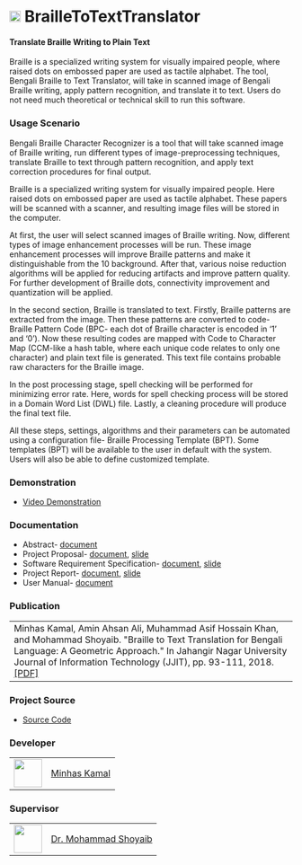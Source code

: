 <h1> <img src="https://cloud.githubusercontent.com/assets/5456665/21795219/b66ae1c2-d72a-11e6-9c12-fb53adfa54c4.png" width="20" height=auto /> BrailleToTextTranslator </h1>

#### Translate Braille Writing to Plain Text

Braille is a specialized writing system for visually impaired people, where raised dots on embossed paper are used as tactile alphabet. The tool, Bengali Braille to Text Translator, will take in scanned image of Bengali Braille writing, apply pattern recognition, and translate it to text. Users do not need much theoretical or technical skill to run this software.

### Usage Scenario
Bengali Braille Character Recognizer is a tool that will take scanned image of Braille writing, run different types of image-preprocessing techniques, translate Braille to text through pattern recognition, and apply text correction procedures for final output.

Braille is a specialized writing system for visually impaired people. Here raised dots on embossed paper are used as tactile alphabet. These papers will be scanned with a scanner, and resulting image files will be stored in the computer.

At first, the user will select scanned images of Braille writing. Now, different types of image enhancement processes will be run. These image enhancement processes will improve Braille patterns and make it distinguishable from the 10 background. After that, various noise reduction algorithms will be applied for reducing artifacts and improve pattern quality. For further development of Braille dots, connectivity improvement and quantization will be applied.

In the second section, Braille is translated to text. Firstly, Braille patterns are extracted from the image. Then these patterns are converted to code- Braille Pattern Code (BPC- each dot of Braille character is encoded in ‘1’ and ‘0’). Now these resulting codes are mapped with Code to Character Map (CCM-like a hash table, where each unique code relates to only one character) and plain text file is generated. This text file contains probable raw characters for the Braille image. 

In the post processing stage, spell checking will be performed for minimizing error rate. Here, words for spell checking process will be stored in a Domain Word List (DWL) file. Lastly, a cleaning procedure will produce the final text file.

All these steps, settings, algorithms and their parameters can be automated using a configuration file- Braille Processing Template (BPT). Some templates (BPT) will be available to the user in default with the system. Users will also be able to define customized template.

### Demonstration
- [Video Demonstration](https://drive.google.com/open?id=0B54vrHge-bxdM3h2MmtRN3lYNHM)

### Documentation
- Abstract- [document](https://www.slideshare.net/100005232690054/abstract-bengali-braille-to-text-translator)
- Project Proposal- [document](https://www.slideshare.net/100005232690054/project-proposal-bengali-braille-to-text-translation), [slide](https://www.slideshare.net/100005232690054/software-project-proposal-bengali-braille-to-text-translation)
- Software Requirement Specification- [document](https://www.slideshare.net/100005232690054/software-requirements-specification-on-bengali-braille-to-text-translator), [slide](https://drive.google.com/open?id=0B54vrHge-bxdbEVMWDhEa3NLTHM)
- Project Report- [document](https://www.slideshare.net/100005232690054/project-report-bengali-braille-to-text-translator), [slide](https://drive.google.com/open?id=0B54vrHge-bxdU2ZEYW9IODcxbG8)
- User Manual- [document](https://drive.google.com/open?id=0B54vrHge-bxdT2pjdGdQNG5yWWc)

### Publication

<table>
<tr><td>Minhas Kamal, Amin Ahsan Ali, Muhammad Asif Hossain Khan, and Mohammad Shoyaib. "Braille to Text Translation for Bengali Language: A Geometric Approach." In Jahangir Nagar University Journal of Information Technology (JJIT), pp. 93-111, 2018. <a href="https://arxiv.org/abs/2012.01494">[PDF]</a> </td></tr>
</table>

### Project Source
- [Source Code](https://bitbucket.org/MinhasKamal/brailletotexttranslator)

### Developer

<table>
<tr> <td><img src="https://avatars0.githubusercontent.com/u/5456665?v=3&s=460" height="50" width=auto /></td> <td><a href="https://minhaskamal.github.io">Minhas Kamal</a></td> </tr>
</table>

### Supervisor

<table>
<tr> <td><img src="http://www.iit.du.ac.bd/internal/assets/profile_pic/profile_pic_05-Mar-2018__04_03_22__1243863525.JPG" height="50" width=auto /></td> <td><a href="http://www.iit.du.ac.bd/about_iit/individual_teacher/48">Dr. Mohammad Shoyaib</a></td> </tr>
</table>

